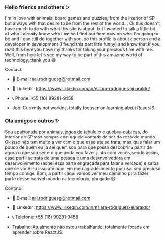 ### Hello friends and others ✨


 I'm in love with animals, board games and puzzles, from the interior of SP but always with that desire to be from the rest of the world... Ok this doesn't have much to do with what this site is about, but I wanted to talk a little bit of who I already know who I am so I find out from now on what I'm going to be and I can still do together with you, so this profile is about a person and a developer in development (I found this part little funny) and know that if you read this here you have my thanks for taking your precious time with me. Well, from here let's see my way to be part of this amazing world of technology, thank you 😄

Contact:
- 📧 E-mail: nai.rodriguesg@hotmail.com
- 📎  LinkedIn: https://www.linkedin.com/in/naiara-rodrigues-guaraldo/
- 📞 Phone: +55 (16) 99281-9458

- Job: Currently not working, totally focused on learning about ReactJS.




### Olá amigos e outros ✨


  Sou apaixonada por animais, jogos de tabuleiro e quebra-cabeças, do interior de SP mas sempre com aquela vontade de ser do resto do mundo... Ok isso não tem muito a ver com o que esse site se trata, mas, quis falar um pouco de quem eu já sei quem sou para que possa descobrir a partir de agora o que vou ser e o que ainda vou fazer junto com vocês, sendo assim, esse perfil se trata de uma pessoa e uma desenvolvedora em desenvolvimento (achei essa parte engraçada para falar a verdade) e saiba que se você leu isso até aqui tem meu agradecimento por usar seu precioso tempo comigo. Bom, a partir daqui vamos ver meu caminho para fazer parte desse incrível mundo da tecnologia, obrigado 😄

Contato:
- 📧 E-mail: nai.rodriguesg@hotmail.com
- 📎  LinkedIn: https://www.linkedin.com/in/naiara-rodrigues-guaraldo/
- 📞 Telefone: +55 (16) 99281-9458

- Trabalho: Atualmente não estou trabalhando, totalmente focada em aprender sobre ReactJS.
